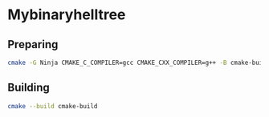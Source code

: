 # Mybinaryhelltree

## Preparing

```bash
cmake -G Ninja CMAKE_C_COMPILER=gcc CMAKE_CXX_COMPILER=g++ -B cmake-build -S .
```

## Building

```bash
cmake --build cmake-build
```
